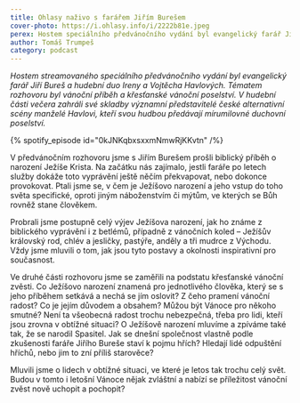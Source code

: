 ```yaml
---
title: Ohlasy naživo s farářem Jiřím Burešem
cover-photo: https://i.ohlasy.info/i/2222b81e.jpeg
perex: Hostem speciálního předvánočního vydání byl evangelický farář Jiří Bureš a hudební duo Ireny a Vojtěcha Havlových. Tématem rozhovoru byl vánoční příběh a křesťanské vánoční poselství.
author: Tomáš Trumpeš
category: podcast
---
```


*Hostem streamovaného speciálního předvánočního vydání byl evangelický farář Jiří Bureš a hudební duo Ireny a Vojtěcha Havlových. Tématem rozhovoru byl vánoční příběh a křesťanské vánoční poselství. V hudební části večera zahráli své skladby významní představitelé české alternativní scény manželé Havlovi, kteří svou hudbou předávají mírumilovné duchovní poselství.*

{% spotify_episode id="0kJNKqbxsxxmNmwRjKKvtn" /%}

V předvánočním rozhovoru jsme s Jiřím Burešem prošli biblický příběh o narození Ježíše Krista. Na začátku nás zajímalo, jestli faráře po letech služby dokáže toto vyprávění ještě něčím překvapovat, nebo dokonce provokovat. Ptali jsme se, v čem je Ježíšovo narození a jeho vstup do toho světa specifické, oproti jiným náboženstvím či mýtům, ve kterých se Bůh rovněž stane člověkem.

Probrali jsme postupně celý výjev Ježíšova narození, jak ho známe z biblického vyprávění i z betlémů, případně z vánočních koled – Ježíšův královský rod, chlév a jesličky, pastýře, anděly a tři mudrce z Východu. Vždy jsme mluvili o tom, jak jsou tyto postavy a okolnosti inspirativní pro současnost.

Ve druhé části rozhovoru jsme se zaměřili na podstatu křesťanské vánoční zvěsti. Co Ježíšovo narození znamená pro jednotlivého člověka, který se s jeho příběhem setkává a nechá se jím oslovit? Z čeho pramení vánoční radost? Co je jejím důvodem a obsahem? Můžou být Vánoce pro někoho smutné? Není ta všeobecná radost trochu nebezpečná, třeba pro lidi, kteří jsou zrovna v obtížné situaci? O Ježíšově narození mluvíme a zpíváme také tak, že se narodil Spasitel. Jak se dnešní společnost vlastně podle zkušenosti faráře Jiřího Bureše staví k pojmu hřích? Hledají lidé odpuštění hříchů, nebo jim to zní příliš starověce?

Mluvili jsme o lidech v obtížné situaci, ve které je letos tak trochu celý svět. Budou v tomto i letošní Vánoce nějak zvláštní a nabízí se příležitost vánoční zvěst nově uchopit a pochopit?
